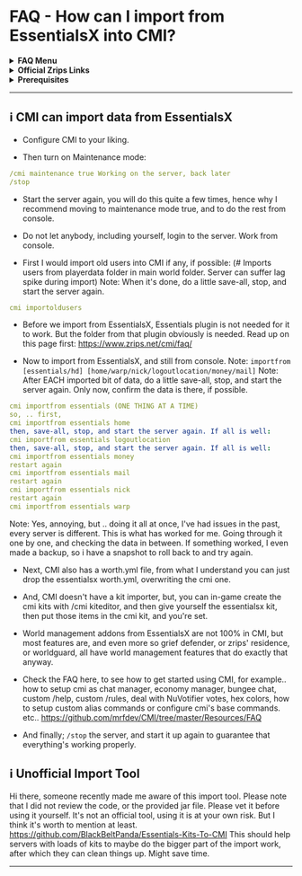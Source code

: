 # FAQ - How can I import from EssentialsX into CMI?

<topMenu>
<details>
    <summary><strong>FAQ Menu</strong></summary>
    <p>
     • <a href="https://faq.cmi.support/bungee">Bungeecord-Info</a>, 
     • <a href="https://faq.cmi.support/chance">Chance-Example</a>, 
     • <a href="https://faq.cmi.support/format">Chat-Format</a>, 
     • <a href="https://faq.cmi.support/chat">Chat-Manager</a>, 
     • <a href="https://faq.cmi.support/chatfilter">Chat-Filter</a>, 
     • <a href="https://faq.cmi.support/chatrooms">Chat-Rooms</a>, 
     • <a href="https://faq.cmi.support/commands">Commands-Manager</a>, 
     • <a href="https://faq.cmi.support/joinleave">Custom-Join-Leave</a>, 
     • <a href="https://faq.cmi.support/economy">Economy-Manager</a>, 
     • <a href="https://faq.cmi.support/ext-cmds">Extending-Commands</a>, 
     • <a href="https://faq.cmi.support/gettingstarted">Getting-Started</a>, 
     • <a href="https://faq.cmi.support/glow">Glow</a>, 
     • <a href="https://faq.cmi.support/help">Custom-Help</a>, 
     • <a href="https://faq.cmi.support/hexcolors">Hex-Colors</a>, 
     • <a href="https://faq.cmi.support/import">Importing-Data</a>, 
     • <a href="https://faq.cmi.support/library">CMILib</a>, 
     • <a href="https://faq.cmi.support/prefix">LuckPerms-Prefix</a>, 
     • <a href="https://faq.cmi.support/migrate">Migrate-Database</a>, 
     • <a href="https://faq.cmi.support/mode-stuck">Mode-Stuck</a>, 
     • <a href="https://faq.cmi.support/more-msg-cmds">More-Msg-Commands</a>, 
     • <a href="https://faq.cmi.support/motd">MOTD</a>, 
     • <a href="https://faq.cmi.support/params">Parameters</a>, 
     • <a href="https://faq.cmi.support/ranks">Ranks</a>, 
     • <a href="https://faq.cmi.support/rules">Custom-Rules</a>, 
     • <a href="https://faq.cmi.support/running">Running-CMI</a>, 
     • <a href="https://faq.cmi.support/safety">Safety-Tips</a>, 
     • <a href="https://faq.cmi.support/social">Social-Addon</a>, 
     • <a href="https://faq.cmi.support/specialized">Specialized-Cmds</a>, 
     • <a href="https://faq.cmi.support/toggle">Toggle-Example</a>, 
     • <a href="https://faq.cmi.support/trash">Trash</a>, 
     • <a href="https://faq.cmi.support/votes">Vote-Manager</a>,
     • <a href="https://faq.cmi.support/worth">Worth</a>.
    </p>
</details>

<details>
    <summary><strong>Official Zrips Links</strong></summary>
    <ul>
        <li><a href="https://zrips.net/">Zrips Website</a>
         <pre>https://www.zrips.net/<br>The official website, wiki/documentation/information</pre></li>
        <li><a href="https://discord.gg/dDMamN4">Zrips Discord</a>
         <pre>https://discord.gg/dDMamN4<br>The official Discord community server with member-driven support</pre></li>
        <li><a href="https://github.com/Zrips/">Zrips Github</a>
         <pre>https://github.com/Zrips<br>The place for bug reports and feature suggestions</pre></li>
    </ul>
</details>

<details>
    <summary><strong>Prerequisites</strong></summary>
    <ul>
        <li><a href="https://www.spigotmc.org/resources/3742/">Buy and Download CMI</a> (premium plugin)
         <pre>https://www.spigotmc.org/resources/3742/<br>Get the CMI plugin if you haven't already, and then Install it on all your servers</pre></li>
        <li><a href="https://www.spigotmc.org/resources/87610/">Also Download CMILib</a> (free library) (<a href="https://github.com/mrfdev/CMI/edit/master/Resources/FAQ/cmi-library.md">more info</a>)
         <pre>https://www.spigotmc.org/resources/87610/<br>All Zrips plugins require the CMILib .jar file. Get it and also put it on all your servers.</pre></li>
        <li>All my FAQ pages have been written for Spigot / Paper 1.18.1 and CMI 9.1.1.1 or newer.</li>
        <li>The mrfdev github page is not an official resource, we're sharing our knowledge as a courtesy.</li>
        <li>I am a team member on the Zrips Discord, this does not mean what I share on here is official.</li>
    </ul>
</details>
</topMenu>

---

## <g-emoji class="g-emoji" alias="information_source" fallback-src="https://github.githubassets.com/images/icons/emoji/unicode/2139.png">ℹ️</g-emoji> CMI can import data from EssentialsX

- Configure CMI to your liking. 

- Then turn on Maintenance mode:
```yaml
/cmi maintenance true Working on the server, back later
/stop
```
- Start the server again, you will do this quite a few times, hence why I recommend moving to maintenance mode true, and to do the rest from console.

- Do not let anybody, including yourself, login to the server. Work from console.

- First I would import old users into CMI if any, if possible: (# Imports users from playerdata folder in main world folder. Server can suffer lag spike during import)
Note: When it's done, do a little save-all, stop, and start the server again.
```yaml
cmi importoldusers
```

- Before we import from EssentialsX, Essentials plugin is not needed for it to work. But the folder from that plugin obviously is needed. Read up on this page first: <https://www.zrips.net/cmi/faq/> 

- Now to import from EssentialsX, and still from console.
Note: `importfrom [essentials/hd] [home/warp/nick/logoutlocation/money/mail]`
Note: After EACH imported bit of data, do a little save-all, stop, and start the server again. Only now, confirm the data is there, if possible.
```yaml
cmi importfrom essentials (ONE THING AT A TIME)
so, .. first, 
cmi importfrom essentials home
then, save-all, stop, and start the server again. If all is well:
cmi importfrom essentials logoutlocation
then, save-all, stop, and start the server again. If all is well:
cmi importfrom essentials money
restart again
cmi importfrom essentials mail
restart again
cmi importfrom essentials nick
restart again
cmi importfrom essentials warp
```

Note: Yes, annoying, but .. doing it all at once, I've had issues in the past, every server is different. This is what has worked for me. Going through it one by one, and checking the data in between. If something worked, I even made a backup, so i have a snapshot to roll back to and try again. 

- Next, CMI also has a worth.yml file, from what I understand you can just drop the essentialsx worth.yml, overwriting the cmi one. 

- And, CMI doesn't have a kit importer, but, you can in-game create the cmi kits with /cmi kiteditor, and then give yourself the essentialsx kit, then put those items in the cmi kit, and you're set.

- World management addons from EssentialsX are not 100% in CMI, but most features are, and even more so grief defender, or zrips' residence, or worldguard, all have world management features that do exactly that anyway.

- Check the FAQ here, to see how to get started using CMI, for example.. how to setup cmi as chat manager, economy manager, bungee chat, custom /help, custom /rules, deal with NuVotifier votes, hex colors, how to setup custom alias commands or configure cmi's base commands. etc..
<https://github.com/mrfdev/CMI/tree/master/Resources/FAQ>

- And finally; `/stop` the server, and start it up again to guarantee that everything's working properly.

## <g-emoji class="g-emoji" alias="information_source" fallback-src="https://github.githubassets.com/images/icons/emoji/unicode/2139.png">ℹ️</g-emoji> Unofficial Import Tool

Hi there, someone recently made me aware of this import tool. Please note that I did not review the code, or the provided jar file. Please vet it before using it yourself. It's not an official tool, using it is at your own risk. But I think it's worth to mention at least. <https://github.com/BlackBeltPanda/Essentials-Kits-To-CMI> This should help servers with loads of kits to maybe do the bigger part of the import work, after which they can clean things up. Might save time.

---
